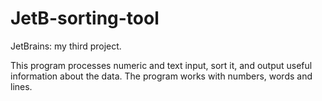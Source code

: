 # JetB-sorting-tool
JetBrains: my third project.

This program processes numeric and text input, sort it, 
and output useful information about the data.
The program works with numbers, words and lines.
